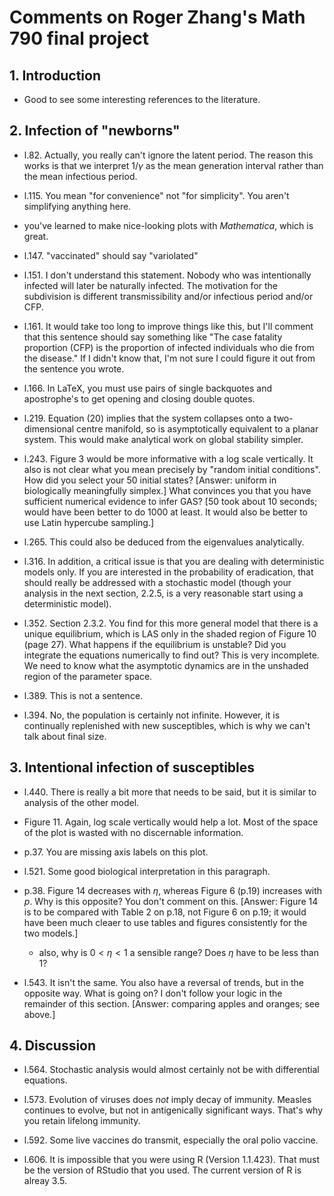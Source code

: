 
# Comments on Roger Zhang's Math 790 final project

## 1. Introduction

- Good to see some interesting references to the literature.

## 2. Infection of "newborns"

- l.82.  Actually, you really can't ignore the latent period.  The reason this works is that we interpret $1/\gamma$ as the mean generation interval rather than the mean infectious period.

- l.115.  You mean "for convenience" not "for simplicity".  You aren't simplifying anything here.

- you've learned to make nice-looking plots with _Mathematica_, which is great.

- l.147.  "vaccinated" should say "variolated"

- l.151.  I don't understand this statement.  Nobody who was intentionally infected will later be naturally infected.  The motivation for the subdivision is different transmissibility and/or infectious period and/or CFP.

- l.161.  It would take too long to improve things like this, but I'll comment that this sentence should say something like "The case fatality proportion (CFP) is the proportion of infected individuals who die from the disease."  If I didn't know that, I'm not sure I could figure it out from the sentence you wrote.

- l.166.  In LaTeX, you must use pairs of single backquotes and apostrophe's to get opening and closing double quotes.

- l.219.  Equation (20) implies that the system collapses onto a two-dimensional centre manifold, so is asymptotically equivalent to a planar system.  This would make analytical work on global stability simpler.

- l.243.  Figure 3 would be more informative with a log scale vertically.
It also is not clear what you mean precisely by "random initial conditions".
How did you select your 50 initial states? [Answer: uniform in biologically meaningfully simplex.] What convinces you that you have sufficient numerical evidence to infer GAS?  [50 took about 10 seconds; would have been better to do 1000 at least.  It would also be better to use Latin hypercube sampling.]

- l.265.  This could also be deduced from the eigenvalues analytically.

- l.316.  In addition, a critical issue is that you are dealing with deterministic models only.  If you are interested in the probability of eradication, that should really be addressed with a stochastic model (though your analysis in the next section, 2.2.5, is a very reasonable start using a deterministic model).

- l.352.  Section 2.3.2.  You find for this more general model that there is a unique equilibrium, which is LAS only in the shaded region of Figure 10 (page 27).  What happens if the equilibrium is unstable?  Did you integrate the equations numerically to find out?  This is very incomplete.  We need to know what the asymptotic dynamics are in the unshaded region of the parameter space.

- l.389.  This is not a sentence.

- l.394.  No, the population is certainly not infinite.  However, it is continually replenished with new susceptibles, which is why we can't talk about final size.

## 3.  Intentional infection of susceptibles

- l.440.  There is really a bit more that needs to be said, but it is similar to analysis of the other model.

- Figure 11.  Again, log scale vertically would help a lot.  Most of the space of the plot is wasted with no discernable information.

- p.37.  You are missing axis labels on this plot.

- l.521.  Some good biological interpretation in this paragraph.

- p.38.  Figure 14 decreases with $\eta$, whereas Figure 6 (p.19) increases with $p$.  Why is this opposite?  You don't comment on this.  [Answer: Figure 14 is to be compared with Table 2 on p.18, not Figure 6 on p.19; it would have been much cleaer to use tables and figures consistently for the two models.]
	- also, why is $0<\eta<1$ a sensible range?  Does $\eta$ have to be less than 1?

- l.543.  It isn't the same.  You also have a reversal of trends, but in the opposite way.  What is going on?  I don't follow your logic in the remainder of this section.
[Answer: comparing apples and oranges; see above.]

## 4. Discussion

- l.564.  Stochastic analysis would almost certainly not be with differential equations.

- l.573.  Evolution of viruses does _not_ imply decay of immunity.  Measles continues to evolve, but not in antigenically significant ways.  That's why you retain lifelong immunity.

- l.592.  Some live vaccines do transmit, especially the oral polio vaccine.

- l.606.  It is impossible that you were using R (Version 1.1.423).  That must be the version of RStudio that you used.  The current version of R is alreay 3.5.


